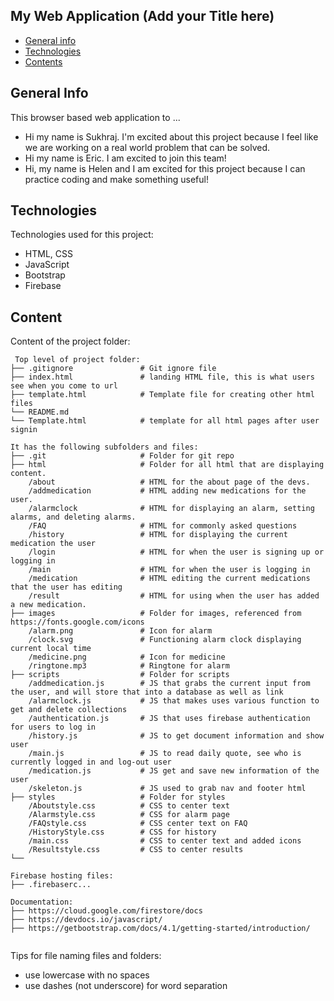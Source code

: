 ## My Web Application (Add your Title here)

* [General info](#general-info)
* [Technologies](#technologies)
* [Contents](#content)

## General Info
This browser based web application to ...
* Hi my name is Sukhraj. I'm excited about this project because I feel like we are working on a real world problem that can be solved.
* Hi my name is Eric. I am excited to join this team!	
* Hi, my name is Helen and I am excited for this project because I can practice coding and make something useful!

## Technologies
Technologies used for this project:
* HTML, CSS
* JavaScript
* Bootstrap 
* Firebase
	
## Content
Content of the project folder:

```
 Top level of project folder: 
├── .gitignore               # Git ignore file
├── index.html               # landing HTML file, this is what users see when you come to url
├── template.html            # Template file for creating other html files
└── README.md
└── Template.html            # template for all html pages after user signin

It has the following subfolders and files:
├── .git                     # Folder for git repo
├── html                     # Folder for all html that are displaying content.
    /about                   # HTML for the about page of the devs.
    /addmedication           # HTML adding new medications for the user.
    /alarmclock              # HTML for displaying an alarm, setting alarms, and deleting alarms.
    /FAQ                     # HTML for commonly asked questions
    /history                 # HTML for displaying the current medication the user
    /login                   # HTML for when the user is signing up or logging in
    /main                    # HTML for when the user is logging in
    /medication              # HTML editing the current medications that the user has editing
    /result                  # HTML for using when the user has added a new medication.
├── images                   # Folder for images, referenced from https://fonts.google.com/icons
    /alarm.png               # Icon for alarm
    /clock.svg               # Functioning alarm clock displaying current local time
    /medicine.png            # Icon for medicine
    /ringtone.mp3            # Ringtone for alarm
├── scripts                  # Folder for scripts
    /addmedication.js        # JS that grabs the current input from the user, and will store that into a database as well as link
    /alarmclock.js           # JS that makes uses various function to get and delete collections
    /authentication.js       # JS that uses firebase authentication for users to log in
    /history.js              # JS to get document information and show user
    /main.js                 # JS to read daily quote, see who is currently logged in and log-out user
    /medication.js           # JS get and save new information of the user
    /skeleton.js             # JS used to grab nav and footer html
├── styles                   # Folder for styles
    /Aboutstyle.css          # CSS to center text
    /Alarmstyle.css          # CSS for alarm page
    /FAQstyle.css            # CSS center text on FAQ
    /HistoryStyle.css        # CSS for history
    /main.css                # CSS to center text and added icons
    /Resultstyle.css         # CSS to center results
└──

Firebase hosting files: 
├── .firebaserc...

Documentation:
├── https://cloud.google.com/firestore/docs
├── https://devdocs.io/javascript/
├── https://getbootstrap.com/docs/4.1/getting-started/introduction/


```

Tips for file naming files and folders:
* use lowercase with no spaces
* use dashes (not underscore) for word separation

